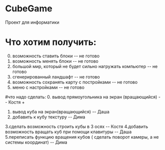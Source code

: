 # CubeGame
Проект для информатики

# Что хотим получить:

0. возможность ставить блоки                                -- не готово
1. возможность менять блоки                                 -- не готово
2. большой мир, который не будет сильно нагружать компьютер -- не готово
3. сгенерированный ландшафт                                 -- не готово
4. возможность сохранять карту с постройками                -- не готово
5. меню с настройками                                       -- не готово


#что надо сделать:
0. вывод прямоугольника на экран (вращающийся) -- Костя +
1. вывод куба на экран(вращающийся) -- Даша
2. добавить к кубу текстуру -- Дима

3.сделать возможность строить кубы в 3 осях -- Костя
4.добавить возможность вращать куб при помощи клавитуры -- Даша
5.переписать функцию вращения кубов ( сделать поворот камеры, а не системы координат) -- Дима


